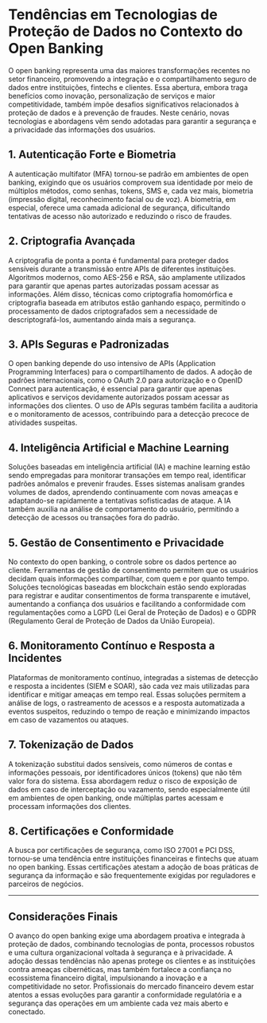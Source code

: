 # Tendências em Tecnologias de Proteção de Dados no Contexto do Open Banking

O open banking representa uma das maiores transformações recentes no setor financeiro, promovendo a integração e o compartilhamento seguro de dados entre instituições, fintechs e clientes. Essa abertura, embora traga benefícios como inovação, personalização de serviços e maior competitividade, também impõe desafios significativos relacionados à proteção de dados e à prevenção de fraudes. Neste cenário, novas tecnologias e abordagens vêm sendo adotadas para garantir a segurança e a privacidade das informações dos usuários.

## 1. Autenticação Forte e Biometria

A autenticação multifator (MFA) tornou-se padrão em ambientes de open banking, exigindo que os usuários comprovem sua identidade por meio de múltiplos métodos, como senhas, tokens, SMS e, cada vez mais, biometria (impressão digital, reconhecimento facial ou de voz). A biometria, em especial, oferece uma camada adicional de segurança, dificultando tentativas de acesso não autorizado e reduzindo o risco de fraudes.

## 2. Criptografia Avançada

A criptografia de ponta a ponta é fundamental para proteger dados sensíveis durante a transmissão entre APIs de diferentes instituições. Algoritmos modernos, como AES-256 e RSA, são amplamente utilizados para garantir que apenas partes autorizadas possam acessar as informações. Além disso, técnicas como criptografia homomórfica e criptografia baseada em atributos estão ganhando espaço, permitindo o processamento de dados criptografados sem a necessidade de descriptografá-los, aumentando ainda mais a segurança.

## 3. APIs Seguras e Padronizadas

O open banking depende do uso intensivo de APIs (Application Programming Interfaces) para o compartilhamento de dados. A adoção de padrões internacionais, como o OAuth 2.0 para autorização e o OpenID Connect para autenticação, é essencial para garantir que apenas aplicativos e serviços devidamente autorizados possam acessar as informações dos clientes. O uso de APIs seguras também facilita a auditoria e o monitoramento de acessos, contribuindo para a detecção precoce de atividades suspeitas.

## 4. Inteligência Artificial e Machine Learning

Soluções baseadas em inteligência artificial (IA) e machine learning estão sendo empregadas para monitorar transações em tempo real, identificar padrões anômalos e prevenir fraudes. Esses sistemas analisam grandes volumes de dados, aprendendo continuamente com novas ameaças e adaptando-se rapidamente a tentativas sofisticadas de ataque. A IA também auxilia na análise de comportamento do usuário, permitindo a detecção de acessos ou transações fora do padrão.

## 5. Gestão de Consentimento e Privacidade

No contexto do open banking, o controle sobre os dados pertence ao cliente. Ferramentas de gestão de consentimento permitem que os usuários decidam quais informações compartilhar, com quem e por quanto tempo. Soluções tecnológicas baseadas em blockchain estão sendo exploradas para registrar e auditar consentimentos de forma transparente e imutável, aumentando a confiança dos usuários e facilitando a conformidade com regulamentações como a LGPD (Lei Geral de Proteção de Dados) e o GDPR (Regulamento Geral de Proteção de Dados da União Europeia).

## 6. Monitoramento Contínuo e Resposta a Incidentes

Plataformas de monitoramento contínuo, integradas a sistemas de detecção e resposta a incidentes (SIEM e SOAR), são cada vez mais utilizadas para identificar e mitigar ameaças em tempo real. Essas soluções permitem a análise de logs, o rastreamento de acessos e a resposta automatizada a eventos suspeitos, reduzindo o tempo de reação e minimizando impactos em caso de vazamentos ou ataques.

## 7. Tokenização de Dados

A tokenização substitui dados sensíveis, como números de contas e informações pessoais, por identificadores únicos (tokens) que não têm valor fora do sistema. Essa abordagem reduz o risco de exposição de dados em caso de interceptação ou vazamento, sendo especialmente útil em ambientes de open banking, onde múltiplas partes acessam e processam informações dos clientes.

## 8. Certificações e Conformidade

A busca por certificações de segurança, como ISO 27001 e PCI DSS, tornou-se uma tendência entre instituições financeiras e fintechs que atuam no open banking. Essas certificações atestam a adoção de boas práticas de segurança da informação e são frequentemente exigidas por reguladores e parceiros de negócios.

---

## Considerações Finais

O avanço do open banking exige uma abordagem proativa e integrada à proteção de dados, combinando tecnologias de ponta, processos robustos e uma cultura organizacional voltada à segurança e à privacidade. A adoção dessas tendências não apenas protege os clientes e as instituições contra ameaças cibernéticas, mas também fortalece a confiança no ecossistema financeiro digital, impulsionando a inovação e a competitividade no setor. Profissionais do mercado financeiro devem estar atentos a essas evoluções para garantir a conformidade regulatória e a segurança das operações em um ambiente cada vez mais aberto e conectado.